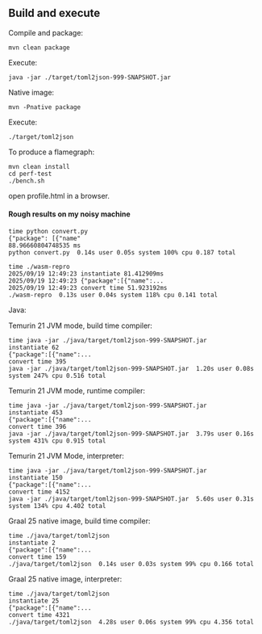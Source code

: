 ## Build and execute

Compile and package:

```
mvn clean package
```

Execute:

```
java -jar ./target/toml2json-999-SNAPSHOT.jar
```

Native image:

```
mvn -Pnative package
```

Execute:

```
./target/toml2json
```

To produce a flamegraph:

```
mvn clean install
cd perf-test
./bench.sh
```

open profile.html in a browser.


#### Rough results on my noisy machine

```
time python convert.py
{"package": [{"name"
88.96660804748535 ms
python convert.py  0.14s user 0.05s system 100% cpu 0.187 total
```

```
time ./wasm-repro
2025/09/19 12:49:23 instantiate 81.412909ms
2025/09/19 12:49:23 {"package":[{"name":...
2025/09/19 12:49:23 convert time 51.923192ms
./wasm-repro  0.13s user 0.04s system 118% cpu 0.141 total
```

Java:

Temurin 21 JVM mode, build time compiler:

```
time java -jar ./java/target/toml2json-999-SNAPSHOT.jar
instantiate 62
{"package":[{"name":...
convert time 395
java -jar ./java/target/toml2json-999-SNAPSHOT.jar  1.20s user 0.08s system 247% cpu 0.516 total
```

Temurin 21 JVM mode, runtime compiler:

```
time java -jar ./java/target/toml2json-999-SNAPSHOT.jar
instantiate 453
{"package":[{"name":...
convert time 396
java -jar ./java/target/toml2json-999-SNAPSHOT.jar  3.79s user 0.16s system 431% cpu 0.915 total
```

Temurin 21 JVM Mode, interpreter:

```
time java -jar ./java/target/toml2json-999-SNAPSHOT.jar
instantiate 150
{"package":[{"name":...
convert time 4152
java -jar ./java/target/toml2json-999-SNAPSHOT.jar  5.60s user 0.31s system 134% cpu 4.402 total
```

Graal 25 native image, build time compiler:

```
time ./java/target/toml2json
instantiate 2
{"package":[{"name":...
convert time 159
./java/target/toml2json  0.14s user 0.03s system 99% cpu 0.166 total
```

Graal 25 native image, interpreter:

```
time ./java/target/toml2json
instantiate 25
{"package":[{"name":...
convert time 4321
./java/target/toml2json  4.28s user 0.06s system 99% cpu 4.356 total
```
